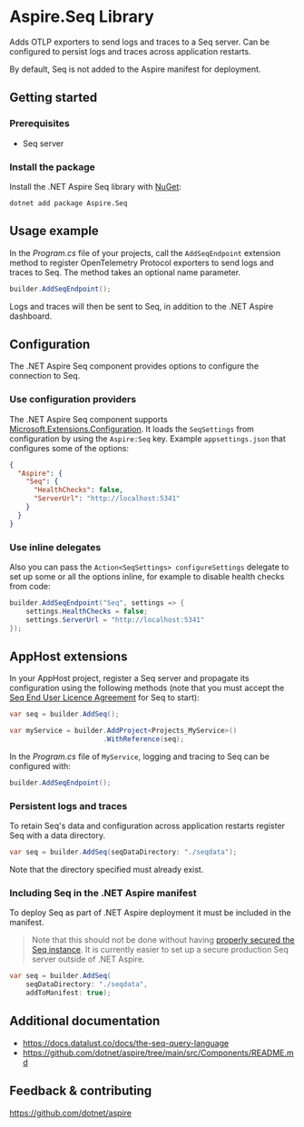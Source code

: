 Aspire.Seq Library
==================

Adds OTLP exporters to send logs and traces to a Seq server. Can be configured to persist logs and traces across application restarts.

By default, Seq is not added to the Aspire manifest for deployment.

## Getting started

### Prerequisites

- Seq server

### Install the package

Install the .NET Aspire Seq library with [NuGet](https://www.nuget.org):

```dotnetcli
dotnet add package Aspire.Seq
```

## Usage example

In the _Program.cs_ file of your projects, call the `AddSeqEndpoint` extension method to register OpenTelemetry Protocol exporters to send logs and traces to Seq. The method takes an optional name parameter.

```csharp
builder.AddSeqEndpoint();
```

Logs and traces will then be sent to Seq, in addition to the .NET Aspire dashboard.

## Configuration

The .NET Aspire Seq component provides options to configure the connection to Seq.

### Use configuration providers

The .NET Aspire Seq component supports [Microsoft.Extensions.Configuration](https://learn.microsoft.com/dotnet/api/microsoft.extensions.configuration). It loads the `SeqSettings` from configuration by using the `Aspire:Seq` key. Example `appsettings.json` that configures some of the options:

```json
{
  "Aspire": {
    "Seq": {
      "HealthChecks": false,
      "ServerUrl": "http://localhost:5341"
    }
  }
}
```

### Use inline delegates

Also you can pass the `Action<SeqSettings> configureSettings` delegate to set up some or all the options inline, for example to disable health checks from code:

```csharp
builder.AddSeqEndpoint("Seq", settings => {
    settings.HealthChecks = false;
    settings.ServerUrl = "http://localhost:5341"
});
```

## AppHost extensions

In your AppHost project, register a Seq server and propagate its configuration using the following methods (note that you must accept the [Seq End User Licence Agreement](https://datalust.co/doc/eula-current.pdf) for Seq to start):

```csharp
var seq = builder.AddSeq();

var myService = builder.AddProject<Projects_MyService>()
                       .WithReference(seq);
```

In the _Program.cs_ file of `MyService`, logging and tracing to Seq can be configured with:

```csharp
builder.AddSeqEndpoint();
```

### Persistent logs and traces

To retain Seq's data and configuration across application restarts register Seq with a data directory.

```csharp
var seq = builder.AddSeq(seqDataDirectory: "./seqdata");
```

Note that the directory specified must already exist.

### Including Seq in the .NET Aspire manifest

To deploy Seq as part of .NET Aspire deployment it must be included in the manifest.

> Note that this should not be done without having [properly secured the Seq instance](https://docs.datalust.co/docs/production-deployment). It is currently easier to set up a secure production Seq server outside of .NET Aspire.

```csharp
var seq = builder.AddSeq(
    seqDataDirectory: "./seqdata",
    addToManifest: true);
```

## Additional documentation

* https://docs.datalust.co/docs/the-seq-query-language
* https://github.com/dotnet/aspire/tree/main/src/Components/README.md

## Feedback & contributing

https://github.com/dotnet/aspire

